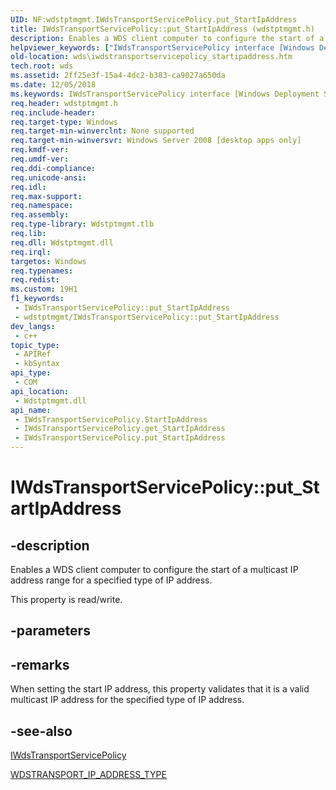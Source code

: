 ```yaml
---
UID: NF:wdstptmgmt.IWdsTransportServicePolicy.put_StartIpAddress
title: IWdsTransportServicePolicy::put_StartIpAddress (wdstptmgmt.h)
description: Enables a WDS client computer to configure the start of a multicast IP address range for a specified type of IP address. (Put)
helpviewer_keywords: ["IWdsTransportServicePolicy interface [Windows Deployment Services]","StartIpAddress property","IWdsTransportServicePolicy.StartIpAddress","IWdsTransportServicePolicy.put_StartIpAddress","IWdsTransportServicePolicy::StartIpAddress","IWdsTransportServicePolicy::get_StartIpAddress","IWdsTransportServicePolicy::put_StartIpAddress","StartIpAddress property [Windows Deployment Services]","StartIpAddress property [Windows Deployment Services]","IWdsTransportServicePolicy interface","put_StartIpAddress","wds.iwdstransportservicepolicy_startipaddress","wdstptmgmt/IWdsTransportServicePolicy::StartIpAddress","wdstptmgmt/IWdsTransportServicePolicy::get_StartIpAddress","wdstptmgmt/IWdsTransportServicePolicy::put_StartIpAddress"]
old-location: wds\iwdstransportservicepolicy_startipaddress.htm
tech.root: wds
ms.assetid: 2ff25e3f-15a4-4dc2-b383-ca9027a650da
ms.date: 12/05/2018
ms.keywords: IWdsTransportServicePolicy interface [Windows Deployment Services],StartIpAddress property, IWdsTransportServicePolicy.StartIpAddress, IWdsTransportServicePolicy.put_StartIpAddress, IWdsTransportServicePolicy::StartIpAddress, IWdsTransportServicePolicy::get_StartIpAddress, IWdsTransportServicePolicy::put_StartIpAddress, StartIpAddress property [Windows Deployment Services], StartIpAddress property [Windows Deployment Services],IWdsTransportServicePolicy interface, put_StartIpAddress, wds.iwdstransportservicepolicy_startipaddress, wdstptmgmt/IWdsTransportServicePolicy::StartIpAddress, wdstptmgmt/IWdsTransportServicePolicy::get_StartIpAddress, wdstptmgmt/IWdsTransportServicePolicy::put_StartIpAddress
req.header: wdstptmgmt.h
req.include-header: 
req.target-type: Windows
req.target-min-winverclnt: None supported
req.target-min-winversvr: Windows Server 2008 [desktop apps only]
req.kmdf-ver: 
req.umdf-ver: 
req.ddi-compliance: 
req.unicode-ansi: 
req.idl: 
req.max-support: 
req.namespace: 
req.assembly: 
req.type-library: Wdstptmgmt.tlb
req.lib: 
req.dll: Wdstptmgmt.dll
req.irql: 
targetos: Windows
req.typenames: 
req.redist: 
ms.custom: 19H1
f1_keywords:
 - IWdsTransportServicePolicy::put_StartIpAddress
 - wdstptmgmt/IWdsTransportServicePolicy::put_StartIpAddress
dev_langs:
 - c++
topic_type:
 - APIRef
 - kbSyntax
api_type:
 - COM
api_location:
 - Wdstptmgmt.dll
api_name:
 - IWdsTransportServicePolicy.StartIpAddress
 - IWdsTransportServicePolicy.get_StartIpAddress
 - IWdsTransportServicePolicy.put_StartIpAddress
---
```


# IWdsTransportServicePolicy::put_StartIpAddress


## -description

Enables a WDS client computer to configure the start of a multicast IP address range for a specified type of IP address.

This property is read/write.

## -parameters

## -remarks

When setting the start IP address, this property validates that it is a valid multicast IP address for the specified type of IP address.

## -see-also

<a href="/windows/desktop/api/wdstptmgmt/nn-wdstptmgmt-iwdstransportservicepolicy">IWdsTransportServicePolicy</a>



<a href="/windows/win32/api/wdstptmgmt/ne-wdstptmgmt-wdstransport_ip_address_type">WDSTRANSPORT_IP_ADDRESS_TYPE</a>
